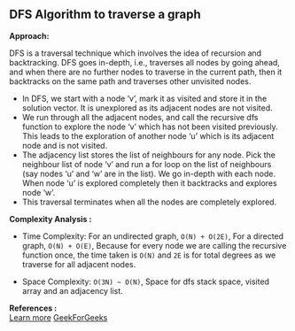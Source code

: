 ## DFS Algorithm to traverse a graph

**Approach:**<br>

DFS is a traversal technique which involves the idea of recursion and backtracking. DFS goes in-depth, i.e., traverses all nodes by going ahead, and when there are no further nodes to traverse in the current path, then it backtracks on the same path and traverses other unvisited nodes. <br>

-   In DFS, we start with a node ‘v’, mark it as visited and store it in the solution vector. It is unexplored as its adjacent nodes are not visited.
-   We run through all the adjacent nodes, and call the recursive dfs function to explore the node ‘v’ which has not been visited previously. This leads to the exploration of another node ‘u’ which is its adjacent node and is not visited.
-   The adjacency list stores the list of neighbours for any node. Pick the neighbour list of node ‘v’ and run a for loop on the list of neighbours (say nodes ‘u’ and ‘w’ are in the list). We go in-depth with each node. When node ‘u’ is explored completely then it backtracks and explores node ‘w’.
-   This traversal terminates when all the nodes are completely explored.

**Complexity Analysis :**<br>

-   Time Complexity: For an undirected graph, `O(N) + O(2E)`, For a directed graph, `O(N) + O(E)`, Because for every node we are calling the recursive function once, the time taken is `O(N)` and `2E` is for total degrees as we traverse for all adjacent nodes.

-   Space Complexity: `O(3N) ~ O(N)`, Space for dfs stack space, visited array and an adjacency list.

**References :**<br>
[Learn more](https://takeuforward.org/data-structure/depth-first-search-dfs/)
[GeekForGeeks](https://www.geeksforgeeks.org/depth-first-search-or-dfs-for-a-graph/)

